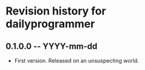 # Revision history for dailyprogrammer

## 0.1.0.0  -- YYYY-mm-dd

* First version. Released on an unsuspecting world.
